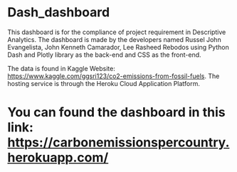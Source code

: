 # Dash_dashboard

This dashboard is for the compliance of project requirement in Descriptive Analytics. The dashboard is made by the developers named Russel John Evangelista, John Kenneth Camarador, Lee Rasheed Rebodos using Python Dash and Plotly library as the back-end and CSS as the front-end. 

The data is found in Kaggle Website: https://www.kaggle.com/ggsri123/co2-emissions-from-fossil-fuels. 
The hosting service is through the Heroku Cloud Application Platform. 

# You can found the dashboard in this link: https://carbonemissionspercountry.herokuapp.com/
